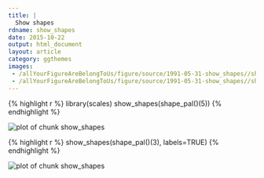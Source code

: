 ```yaml
---
title: |
  Show shapes
rdname: show_shapes
date: 2015-10-22
output: html_document
layout: article
category: ggthemes
images:
 - /allYourFigureAreBelongToUs/figure/source/1991-05-31-show_shapes//show_shapes-1.png
 - /allYourFigureAreBelongToUs/figure/source/1991-05-31-show_shapes//show_shapes-2.png
---
```





{% highlight r %}
library(scales)
show_shapes(shape_pal()(5))
{% endhighlight %}

![plot of chunk show_shapes](/allYourFigureAreBelongToUs/figure/source/1991-05-31-show_shapes/show_shapes-1.png) 

{% highlight r %}
show_shapes(shape_pal()(3), labels=TRUE)
{% endhighlight %}

![plot of chunk show_shapes](/allYourFigureAreBelongToUs/figure/source/1991-05-31-show_shapes/show_shapes-2.png) 